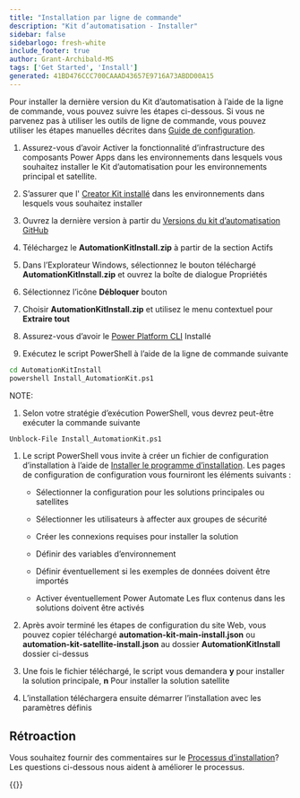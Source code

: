 ```yaml
---
title: "Installation par ligne de commande"
description: "Kit d’automatisation - Installer"
sidebar: false
sidebarlogo: fresh-white
include_footer: true
author: Grant-Archibald-MS
tags: ['Get Started', 'Install']
generated: 41BD476CCC700CAAAD43657E9716A73ABDD00A15
---
```


<div class="optional">

Pour installer la dernière version du Kit d’automatisation à l’aide de la ligne de commande, vous pouvez suivre les étapes ci-dessous. Si vous ne parvenez pas à utiliser les outils de ligne de commande, vous pouvez utiliser les étapes manuelles décrites dans [Guide de configuration](https://learn.microsoft.com/power-automate/guidance/automation-kit/setup/prerequisites).

1. Assurez-vous d’avoir <a ref='https://learn.microsoft.com/power-apps/developer/component-framework/component-framework-for-canvas-apps#enable-the-power-apps-component-framework-feature' target="_blank">Activer la fonctionnalité d’infrastructure des composants Power Apps</a> dans les environnements dans lesquels vous souhaitez installer le Kit d’automatisation pour les environnements principal et satellite.

1. S’assurer que l' <a href="https://appsource.microsoft.com/product/dynamics-365/microsoftpowercatarch.creatorkit1?tab=Reviews" target="_blank">Creator Kit installé</a> dans les environnements dans lesquels vous souhaitez installer

1. Ouvrez la dernière version à partir du <a href="https://github.com/microsoft/powercat-automation-kit/releases" target="_blank">Versions du kit d’automatisation GitHub</a>

1. Téléchargez le **AutomationKitInstall.zip** à partir de la section Actifs

1. Dans l’Explorateur Windows, sélectionnez le bouton téléchargé **AutomationKitInstall.zip** et ouvrez la boîte de dialogue Propriétés

1. Sélectionnez l’icône **Débloquer** bouton

1. Choisir **AutomationKitInstall.zip** et utilisez le menu contextuel pour **Extraire tout**

1. Assurez-vous d’avoir le <a href="https://learn.microsoft.com/power-platform/developer/cli/introduction" target="_blank">Power Platform CLI</a> Installé

1. Exécutez le script PowerShell à l’aide de la ligne de commande suivante

```cmd
cd AutomationKitInstall
powershell Install_AutomationKit.ps1
```

NOTE:
1. Selon votre stratégie d’exécution PowerShell, vous devrez peut-être exécuter la commande suivante

```cmd
Unblock-File Install_AutomationKit.ps1
```

1. Le script PowerShell vous invite à créer un fichier de configuration d’installation à l’aide de [Installer le programme d’installation](/fr/get-started/setup). Les pages de configuration de configuration vous fourniront les éléments suivants :

    - Sélectionner la configuration pour les solutions principales ou satellites
   
    - Sélectionner les utilisateurs à affecter aux groupes de sécurité
   
    - Créer les connexions requises pour installer la solution
    
    - Définir des variables d’environnement
    
    - Définir éventuellement si les exemples de données doivent être importés
    
    - Activer éventuellement Power Automate Les flux contenus dans les solutions doivent être activés

1. Après avoir terminé les étapes de configuration du site Web, vous pouvez copier téléchargé **automation-kit-main-install.json** ou **automation-kit-satellite-install.json** au dossier **AutomationKitInstall** dossier ci-dessus

1. Une fois le fichier téléchargé, le script vous demandera **y** pour installer la solution principale, **n** Pour installer la solution satellite

1. L’installation téléchargera ensuite démarrer l’installation avec les paramètres définis

## Rétroaction

Vous souhaitez fournir des commentaires sur le [Processus d’installation](/fr/get-started/setup)? Les questions ci-dessous nous aident à améliorer le processus.

{{<questions name="/content/fr/get-started/setup-feedback.json" completed="Merci de nous avoir fait part de vos commentaires" showNavigationButtons="false" locale="fr">}}

</div>

